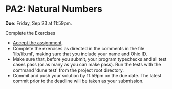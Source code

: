 # PA2: Natural Numbers

**Due**: Friday, Sep 23 at 11:59pm.

Complete the Exercises

* [Accept the assignment](https://classroom.github.com/a/T8KPCeXt).
* Complete the exercises as directed in the comments in the file 'lib/lib.ml', making sure that you include your name and Ohio ID.
* Make sure that, before you submit, your program typechecks and all test cases pass (or as many as you can make pass). Run the tests with the command 'dune test' from the project root directory.
* Commit and push your solution by 11:59pm on the due date. The latest commit prior to the deadline will be taken as your submission.
